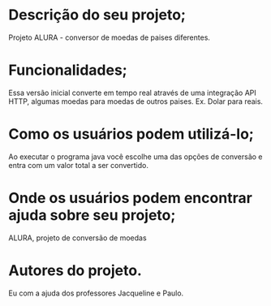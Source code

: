 # Descrição do seu projeto;

Projeto ALURA - conversor de moedas de paises diferentes.



# Funcionalidades;

Essa versão inicial converte em tempo real através de uma 
integração API HTTP, algumas moedas para moedas de outros paises.
Ex. Dolar para reais.

# Como os usuários podem utilizá-lo;

Ao executar o programa java você escolhe uma das opções de conversão e 
entra com um valor total a ser convertido.

# Onde os usuários podem encontrar ajuda sobre seu projeto;

ALURA, projeto de conversão de moedas

# Autores do projeto.

Eu com a ajuda dos professores Jacqueline e Paulo.

